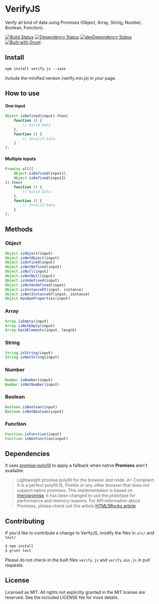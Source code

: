 # VerifyJS
Verify all kind of data using Promises (Object, Array, String, Number, Boolean, Function).

[![Build Status](https://travis-ci.org/yconoclast/verifyjs.svg)](https://travis-ci.org/yconoclast/verifyjs)
[![Dependency Status](https://david-dm.org/yconoclast/verify-js.svg)](https://david-dm.org/yconoclast/verifjs)
[![devDependency Status](https://david-dm.org/yconoclast/verify-js/dev-status.svg)](https://david-dm.org/yconoclast/verify-js#info=devDependencies)
[![Built with Grunt](https://cdn.gruntjs.com/builtwith.png)](http://gruntjs.com/)

## Install

``` js
npm install verify-js --save

```

Include the minified version (verify.min.js) in your page.

## How to use
#### One input
``` js
Object.isDefined(input).then(
    function () {
        // Valid Data
    },
    function () {
        // Invalid Data
    }
);
```

#### Multiple inputs
``` js
Promise.all([
    Object.isDefined(input1),
    Object.isDefined(input2)
]).then(
    function () {      
        // Valid Data
    },
    function () {
        // Invalid Data
    }
);
```
## Methods
### Object

``` js
Object.isObject(input)
Object.isNotObject(input)
Object.isDefined(input)
Object.isNotDefined(input)
Object.isNull(input)
Object.isNotNull(input)
Object.isUndefined(input)
Object.isNotUndefined(input)
Object.isInstanceOf(input, instance)
Object.isNotInstanceOf(input, instance)
Object.hasOwnProperties(input)
```

### Array

``` js
Array.isEmpty(input)
Array.isNotEmpty(input)
Array.hasXElements(input, length)
```

### String

``` js
String.isString(input)
String.isNotString(input)
```

### Number

``` js
Number.isNumber(input)
Number.isNotNumber(input)
```

### Boolean

``` js
Boolean.isBoolean(input)
Boolean.isNotBoolean(input)
```

### Function

``` js
Function.isFunction(input)
Function.isNotFunction(input)
```
## Dependencies

It uses [promise-polyfill](https://github.com/taylorhakes/promise-polyfill) to apply a fallback when native **Promises** aren't available.

> Lightweight promise polyfill for the browser and node. A+ Compliant. It is a perfect polyfill IE, Firefox or any other browser that does not support native promises.
This implementation is based on [then/promise](https://github.com/then/promise). It has been changed to use the prototype for performance and memory reasons.
For API information about Promises, please check out this article [HTML5Rocks article](http://www.html5rocks.com/en/tutorials/es6/promises/).

 
## Contributing

If you'd like to contribute a change to VerifyJS, modify the files in `src/` and `test/`

``` sh
$ npm install
$ grunt test
```

Please do not check-in the built files `verify.js` and `verify.min.js` in pull requests.

## License
Licensed as MIT. All rights not explicitly granted in the MIT license are reserved. See the included LICENSE file for more details.
